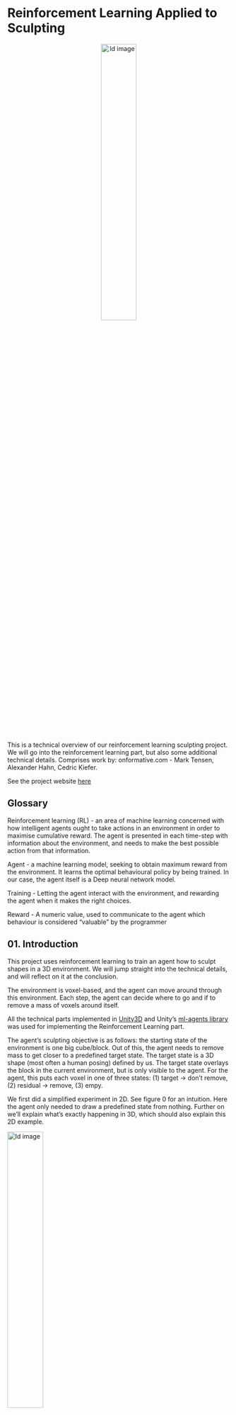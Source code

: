 # Reinforcement Learning Applied to Sculpting

<p align="center">
<img width= "40%" src="/images/blogHeaders/rl_header.gif" alt="ld image">
</p>

This is a technical overview of our reinforcement learning sculpting project. We will go into the reinforcement learning part, but also some additional technical details. Comprises work by: onformative.com - Mark Tensen, Alexander Hahn, Cedric Kiefer.

See the project website [here](https://onformative.com/work/ai-sculpting/)

## Glossary

Reinforcement learning (RL) - an area of machine learning concerned with how intelligent agents ought to take actions in an environment in order to maximise cumulative reward. The agent is presented in each time-step with information about the environment, and needs to make the best possible action from that information.

Agent - a machine learning model, seeking to obtain maximum reward from the environment. It learns the optimal behavioural policy by being trained. In our case, the agent itself is a Deep neural network model.

Training - Letting the agent interact with the environment, and rewarding the agent when it makes the right choices.

Reward - A numeric value, used to communicate to the agent which behaviour is considered “valuable” by the programmer

## 01. Introduction 

This project uses reinforcement learning to train an agent how to sculpt shapes in a 3D environment. We will jump straight into the technical details, and will reflect on it at the conclusion.

The environment is voxel-based, and the agent can move around through this environment. Each step, the agent can decide where to go and if to remove a mass of voxels around itself.

All the technical parts implemented in [Unity3D](https://unity.com/) and Unity’s [ml-agents library](https://github.com/Unity-Technologies/ml-agents) was used for implementing the Reinforcement Learning part.

The agent’s sculpting objective is as follows: the starting state of the environment is one big cube/block. Out of this, the agent needs to remove mass to get closer to a predefined target state. The target state is a 3D shape (most often a human posing) defined by us. The target state overlays the block in the current environment, but is only visible to the agent. For the agent, this puts each voxel in one of three states: (1) target → don’t remove, (2) residual → remove, (3) empy. 

  

We first did a simplified experiment in 2D. See figure 0 for an intuition. Here the agent only needed to draw a predefined state from nothing. Further on we’ll explain what’s exactly happening in 3D, which should also explain this 2D example.

<img width= "40%" src="https://lh5.googleusercontent.com/1g3wDe8oBf5U7NLzrqV9L-IO3hPenTn0Vsj55Jj9IPLpqBFtianx3HnV257pjW5L5XeRogeFwpPA1KIWX9sJmMblOXLPmsJCB6y2INlvRGysmMjNOaVhAITGB9n7jzfQpZOtPHC2sO5SIqZWihKB8XBIUDMCg_VcNvLZpyPm0lUaMA9IDf4Grl124nla1g" alt="ld image">

Figure 0. A first RL experiment in 2D. top-left: predefined state the agent needs to draw. top-right: current state, bottom-left: the residual pixels (target - current), bottom-right: the agent’s view, having only partial observability of the environment. 

## 02. The Agent

### Reward function

The agent’s objective is to remove as many residual voxels in as few steps as possible, whilst leaving the target voxels intact. Per time-step, we can define the number of residual voxels removed as vres, and number of target voxels removed as vtarget. This gives us the following reward function: 

  

Rt = (vres - vtarget) -

  

Rt is the reward for the current step. is a constant > 1, to penalise vtarget more than vres is rewarded. is important because without it, the agent tends to ‘eating-away’ too many target details when sculpting. That is because its tools can often remove thousands of voxels at once, thereby not caring about collateral target voxel damage. is a constant number around 0.0001, to encourage the agent to work in as few steps as possible. is a small number around 0.001, which simply scales the reward signal down.

  

A slight addition to this reward function is that the agent initially tended to go into the initial block like how a caterpillar would enter an apple. For a more visually interesting process we wanted the agent to work on the outsides of the cube. We incentivized the agent to do this by giving higher reward for voxels further away from the cube’s centre. Therefore the outer 5% of residual voxels vres-bonus get a higher reward, scaled by a constant (typically around 1.5):

  

Rt = (vres+vres-bonus - vtarget) -

  

Additionally, in some sculpting explorations the agent got multiple tool sizes. Larger tool sizes are riskier since the agent has a higher chance of accidentally removing the higher penalised target voxels. When unmanaged, the agent tends to converge to use only its smaller tools. To encourage a more balanced tool-usage early on, the agent gets an extra reward bonus for using the bigger tool sizes.

  

### Observations

Because of the size of the environment (164*164*164 = over 2M voxels), the agent has to have senses that reduce the information of the environment into an intuitive and workable amount. To get such a representation, we engineered three different observation types:

  

#### a) Visual

<img width= "40%" src="https://lh3.googleusercontent.com/nnNuRtcgfj_r0TOnu6X__dcpXcVzz7YpFoWE07ADlxnmbb7HP119n79-ufZILWP73fkVuqjlLl2qo5L88UCdKXB681MBGXh3RD9bSyPCZhAdlx8BmYQ6hcIGPMcxA3HcYn6fnuAXPAvnkCaz5oGpMXw-q1GBOuej395opAtbh1Zl6O1_qwxoWsosGOMIXw" alt="ld image">

Figure 1. The agent’s visual sensors: four slices of the 3d env centred on the agent (red)


Each step starts with a “visual” observation; A number of differently oriented 2D slices of a fixed size, centred around the agent (figure 1). The slices had a width of ~23 pixels. In the figure you see 3 slices to keep it simple, but we’ve found that including diagonal planes increases the performance. Each pixel gets 5 channels that are either off (0) or on (1), corresponding to the voxel’s state (figure 2). These are mapped to RGB to visualise and debug the sensor:

1.  Red: removable: filled-but-should-be-empty 
    
2.  Bright-red: Red voxel on the edge. 
    
3.  Green: target: filled-and-should-stay-filled
    
4.  Blue: Empty: already removed mass
    
5.  Black: Out-of-bounds

<img width= "40%" src="https://lh5.googleusercontent.com/NtXO2s9bcB46Wae_a6Rzkezhsj7wfbiv0yuyzdd3f2hHCQeqls7_5Lh4qnR6JxulhY2_hYjdwMRl1ds63zMmU6i_OhZsM3K5IQf5jn9qZJDaGg39TREpQ3lO3pUOdSU72KsVpKiAagcqLEmkeauAakGm5gcsdcm8pOH6VWynzX3WuGmfZKGu99z4qqvsVQ" alt="ld image">

Figure 2. Simplified example of one visual slice in RGB. Green represent target voxels, red residual voxels, blue, empty voxels, and black is out of bounds.

  

Additionally, like the [human retina](https://en.wikipedia.org/wiki/Fovea_centralis), the pixels centred around the agent have higher resolution than the ones in the periphery. This is done by pooling the periphery pixels, and leaving a 1-to1 mapping in the centre. This was primarily to increase the coverage of the visual sensor, and keep the computational cost low.

Whether a voxel falls in the range of its tools is also encoded. For three tools, this results in three extra channels on top of the existing 5. In figure 3 you can see the RGB sensor with three levels of brightness representing the three tool sizes.

<img width= "40%" src="https://lh6.googleusercontent.com/SBY8lJCxu__LV4Jkt2gY6ks9VzCYkf1s9YzRy2WB3v_yRPR3Jr8H5YkQ80sYlVlgYvIRvbcHEhqDQOT0ngzZ_GYb5UQGVet3zsHSMaaGOt67OYIScGNb64zTHvsvWqEGGQ0GXVTagiC2Z-Px9KJhfMXJStheIJeeQv66yEdPK3MCct0QU4curzmnUtQDsA" alt="ld image">

Figure 3. Example of one visual slice in RGB, including three toolsizes of a sphere-shaped tool


#### b) Long distance voxel distribution

<img width= "40%" src="https://lh6.googleusercontent.com/iKdhAr3nrsfUmhpVHFu0XIUqOj5qSqNEkuLDvbs6WylfaK1wkwHj8bEkxzWyI-_ojLAvr6S_aJ7klA8kSIucJDaiIlqU077Yy_fxNSamP0NMFfxdgRxQRL_zOsYRrD0QTWBb9hMRjppCXvuzlWuIh7C6Kpn1F71Mp7CeT6y3QjPw63ldRggy3l57jLxyw" alt="ld image">
<img width= "40%" src="https://lh3.googleusercontent.com/WWnmOeeb5Komes8cuF2SYRTIkhBdfzyVeg0NQ5pK6ur3eKTl5B1g0-EIjO5oOlGcOM79_zJoy6bWW7nRHUpTTE1WWCJFIQXM1P8xsn96qFJvu4R1qu8Bc07g-3k6H0PAuEDUcQUwWlyLqkhjVg5PXtIOfCRF5iwPZFyjhnpuH4MoLkT6oTXBXWuxNgn04w" alt="ld image">

Figure 4. Left: The agent’s long-distance sensors: Six pyramid-shapes centred around the agent that each aggregate the ratio of one voxel type compared to the grand total of those voxels. Right: The long distance sensors combined with visual sensors 


When only using visual sensors, the agent tends to get stuck optimising low-yield areas of the environment, while it can make greater impact at other areas which it doesn’t know about. To get an intuition about where high-reward areas are in the environment we implemented the long-distance sensor. This sensor consists of 6 pyramidal-shaped volumes emerging from the agent into dix directions (Figure 4). Each shape takes the count of each voxel kind (residual voxels and target voxels), and divides each by the total voxel count of that type. For the agent, this shows how voxels around it are distributed, thus where it should move to make the biggest impact. An example for residual voxels is: [0.02, 0.08, 0.2, 0, 0.7, 0].

#### c) Vector sensor

How close the agent is to completion, and the agent’s last actions is also modelled for the last n steps. n was generally kept at 16, which was a good tradeoff between information and computational cost: 

-   Percent completed: one-hot encoding of 5 discrete stages from 0-20% to 80-100%
-   Previous tool-action: one-hot encoding
-   Previous move-action: one-hot encoding 

Because there is a timing aspect involved, we experimented as well with setting n to 1 and giving the agent memory, by implementing an LSTM cell. We found however that training the agent took much longer and did not give a better result. 

### Agent actions

Each step, the agent must choose three actions:

-   Move: The agent can freely move in 6 directions, but can neither penetrate mass or the environment’s edge. The agent may also choose not to move. 
-   Step-size: The magnitude of a move: [1, 2, 4, 8] voxels.    
-   Tool-action: [no-action, small-tool, medium-tool, large-tool]. 

### Agent architecture

The agent models the mapping between sensor input and actions with a deep neural network. Its network architecture can be seen in figure 5. The visual inputs are each put through small convolutional networks to extract important features. The outputs of those are concatenated with another, and flattened before being put through a dense layer. The vector inputs are concatenated with the dense layer’s output. That output is put through a final dense layer that maps to the agent’s output: four one-hot vectors representing the movement direction, step-size, tool action, and how to orient the tool.


<img width= "40%" src="https://lh6.googleusercontent.com/v_LQuiBvwrh--vyjdHkpi8EL11WhGCShZJ0TYc6D760S4jvfkK2Nmw4ANpgFDgfFRR5Z8NfwOmAmk_9Ktt_Wn51icBS93skLyl-QUIhJB4PqpUQFtXN4VEyVwuCrX3rbq51CIy27baW7rye1FPWViiUFIIVTgsr6akW6pjTEvPOuLFlSxjVwD90dVgGiWw" alt="ld image">


Figure 5. The agent’s model architecture. The model maps the visual and vector input to three output vectors.

### Training

All in all, with the senses we have engineered for the agent, and the reward function, the agent must find a policy to get the highest reward possible. It faces a set of decisions and tradeoffs it must learn:

-   In which direction to move?
	-   How big of a move?
	-   Where has it already been?
	-   Where can it make the most difference in the long-run?
-   Remove mass or not
	-   If removing mass, how? 
	-   Which tool size?
	-   Which tool orientation?    

To learn the optimal balance, the agent was trained using deep reinforcement learning. Specifically, we used a [PPO](https://openai.com/blog/openai-baselines-ppo/) implementation with Unity’s ml-agents library. ML-agents provides a neat Reinforcement Learning API with many state of the art RL implementations that we could easily use, such as action-masking and curriculum learning.

#### Training environments

During training, the agent was exposed to random samples of the following set of environments that it must sculpt within n steps.

-   Random complex: A random complex target shape consisting of many different primitives randomly combined.
    
-   Orientation: A simple square of residual pixels respawning to a different location as soon as it is cleared. This was useful for training the long-distance sensors. Without this specific training, the agent does not learn to use those sensors well.
    
-   Orientation-obstacle: The same as the former orientation environment, but with a target plane between the agent and the residual square that it must navigate across (figure 6, right).
    
-   Motorblock: custom shapes that are specifically designed with custom-sized edges that fit only specific tool sizes (figure 6, left). The idea was that it explicitly trained the agent to dynamically adapt its toolshape to the environment’s requirements. We found that by including these, the agent is more likely to dynamically switch tool sizes when e.g. working on finer details.
    
-   Validation: Actual artistic target shapes used for validation during training. On these, the agent’s performance is summarised during training to track performance.
    

  
<img width= "40%" src="https://lh5.googleusercontent.com/r3U9sBfyIM8wrOO9LmrVE4N1aDYzSnmyVqQl4fqkzeYpJy0qudQccN0KfrxlxZ0nIJBaZXF783P8AlnSs5Td-lkdeSbOSIu2I5Ye3INJRC0tFKpldiOGQ8N8RbeDUHgQEKduvWDRDskFaEkNLCKWxAlY159oMyEe5clcKhWFz6px2VzcjICkpbqqY_kwKQ" alt="ld image">  
<img width= "40%" src="https://lh4.googleusercontent.com/-7BoXbamiLHKZ48dXu7eeMb-OteHuuJ8NN6cI7laUI9M92Y17Fn8fRihOVlS0JRTRaEGNwN-EW2mEFfct05sg0PDHbDHYr610235WTQFHfcuij5_CjRC_fz_wePWr6hWjTQW1E8VVEO1XehL0mGHDH9qC_eMaYfZu8RvC1LmBZcrqbqK9I4RIfuuss9ShQ" alt="ld image">

Figure 6. Left: Motorblock environment, with fine grooves for the small tool on the outside, bigger cavities on the top, and the inside is also accessible via small entrances. Right: Orientation-obstacle environment. Note the visual-sensor debug view on the left, with the plane in green. That is a target shape which the agent needs to move around to get to the residual blocks.


#### Monitoring training

Besides tracking the cumulative reward during training, which signals if the agent learns to get more reward over time, we added some custom tensorboard summaries to track specific metrics of interest. Examples are percentage complete at the end of each episode, or the relative amounts of different tool-sizes used. See figure 7 for some examples. Many research iterations were spent on modifying the environment or agent and tracking these graphs to see if the design choices increased the agent’s performance, or whether tool usage was balanced enough.

<img width= "40%" src="https://lh5.googleusercontent.com/UXisUyxMauT0KX24JC4xPqTkuxrV-dldXE1vrZDw07xu3jVNZF3gAhN1pmlHUSnjTzc2U0ksUf7mldAfa0BuB3wzCFDzMCekQjbVgXaqSPPUJYqkKLcg2O-Dt8EN6TC3grBhALg8J6sLkquHYGb_kTCaHZVcAGOCWvtLAOsm8wa8NTftrc1ZKMaQcKVRcw" alt="ld image">  
<img width= "40%" src="https://lh5.googleusercontent.com/kHJQv6yoHlA57VLV6k52q28H0VSwFI8vlgqzp_dFA6QyhUjNFeMg1HrxYzt0-ADLnOMynLW07NPz7EDYivWAfMh8mvfJbp7-G3Hwx-W2HxWWgvDKvQZYJ9NoWh6IQT9i89Z6nMbql65vxO23SoSynGj0Nn_cPs6MT-Udzf3_s6dBJ5PgBkZOMyhOFIzezQ" alt="ld image">
<img width= "40%" src="https://lh3.googleusercontent.com/kKe4m9x1CvIwftL068wa-h-InT8nmNa9cW2OcwV2sTNlau3yK4e_RLVJNxoybLjEVxvkuUwFYNh5WT4z4snQO-RgRA8juGDIg1uoYhtLbgoH3sLrFRPHlU4BIdmVuceow3GbigzpGbCgyZkUfwWwCuSPY0-PhOuQZFz9tyybZ6e1rCYFQy2nLiYXfr4Wiw" alt="ld image">

Figure 7. Example graphs of tracking training progress. Number of training steps is on the y-axis, and the y-axis is the metric value  

### Tools

The training and design of the agent/environment happened in Unity, and Unity’s reinforcement-learning library ml-agents was used for the RL implementations. Earlier we mentioned the environment was a voxel-based environment. That is true for counting the number of voxels removed, and keeping track of the state, but we used signed distance functions and raymarching to render the environment, apply actions, import target shapes, and generate the complex shapes during training. Our custom SDF API was faster than instancing voxels every step, and it looks smoother as well. In the end we could let the agent sculpt in real time, with an acceptable FPS. See figure 8 for how the smooth SDF render compares to the voxels.


<img width= "90%" src="https://lh4.googleusercontent.com/kLR4GOD7x5mw-E2paJTF5Dk7p9IxeBWj0kd80NNU31Z1uhuRWDQLS9b7ZKRqgLE-o6JJq1e5P8J-G9l6eN7Hw6Xkj2kEXfc3IHGwY_ZUoKGPM2bq6bDydTmjVt9esb73_G0r-cbwfPoFex0J0FW6eke-puZ_xldiBPDSCN3VnIJWqf0lJ1fUpwPydewBjw" alt="ld image">  
<img width= "90%" src="https://lh6.googleusercontent.com/r1nRccNv5ykTAyvePkPXVc45aOYR_5_DKZFeD2m5TuyLw7-Z_GvSveJDLwC-uFGyzAlDnJVsgPcXAXflsLQ_r6mGzfu-Wu68AvOb-vcyy4_dOZA6s7YvO2Kknd3GbCTf12SNSCvJQys0-V2qRQkcWakyRYf-HRT9mmaLeeJZBL-GbLMtd0pKWmiH0rhuGA" alt="ld image">  

Figure 8. Unity interface example of purely voxels (left), and SDF (right). Each example has two viewing angles of the sculpting.

When an agent is trained, we visually assessed its performance by letting the agent sculpt a target shape of our picking in Unity in inference mode. The interface for that is Unity’s gameview, with 2 cameras (figure 9).
  
<img width= "90%" src="https://lh6.googleusercontent.com/yPmXayQK-SwvmS9nqM-1ZjIIOokoa_hjWEhgl9-T94HXKeSkV57iZtShHsCri-quVeIMBMTgeK6mv8zNZ_jJe80OWPP2znoaVaa5hie4JOaNSoHNLhvqyoKJ9NHptbv6DNEiKO6njxfarEZiQdHmCuQsKEbKsw-rnk2IkGAJId8MMgspS7D3evJxGZMF65A" alt="ld image">  
<img width= "90%" src="https://lh6.googleusercontent.com/oDDriuKKhN8U7q3pQiZ6qYPKunAeZ5uXvLdloDomoVRqJmAVyW-JFLDCUne418C6hRb6s2O5RXDYVocaMnfO-gjQOSUMYQIWHIB7HmScEDwj_f_S65rJb85-_IEYj4bk59Q6EbNUC6xhwRSncIi431XNy1zST2NX0APTq2ovUAcgAXmES7DEm-nf3P7IYw" alt="ld image">  
<img width= "90%" src="https://lh4.googleusercontent.com/tR7PF_8PWmbYG7WyomYpbQ0j8CJyyKQav_veb-tj2eU_MOSpNi1i3eCxeGOKpOrC16Fnwlje6d_PeONmdRUV2TjuD7WfSFmH9hBB0n3FAZyHCscyxcktZODSIPoXG9zretEeNuOwflG-hFUibPV1YpD_gJibbbjNx8ESrZY9GhVCUfa1rBiDf3otWz3Yow" alt="ld image">  

Figure 9. Unity’s game view during the agent’s sculpting. Also note the different metrics on the right, including the action count and reward per tool, percentage target voxels deleted, and the red and green bars represent reward (green) / penalty(red) at the current step.

Log files for Houdini and generative music

For higher quality output in terms of visual effects, and more artistic freedom for designers with regards to materials / lighting / physics, we replicated the agent’s behaviour in [Houdini](https://www.sidefx.com/). This replication was done by storing all of the agent’s actions to a JSON file (figure 10), and reading that into Houdini. 

<img width= "90%" src="https://lh4.googleusercontent.com/bCoF0vrPiGH5ws_Wa7NjznKlgFFNk6DiTmZtpdD-7el9WRsh0WTd0kUVjgnJkICH5xQUSNH843PidCCJPSH1NGwgqG0cuHl-9eZ6CDDJKUE0-xOwlWxmCKHEqq-G-HS3fE4Nnl40e_syqYMHXH4XfGF7EmZ1AH1ZMVI2wD-hTvPlBBl55kOfzJSicSResw" alt="ld image">  

Figure 10. Example of a JSON file with all the data for replicating a sculpting session in Houdini and Ableton. AgentPath / actionDirection contains the entire sequence of all movement actions of an episode.

Also for generating data-driven sound to accompany the renders, we used the same JSON file to transform the agent’s behaviour and reward signals into MIDI notes. Python was used for this transform. The MIDI signals and velocities were then mapped in [Ableton](https://www.ableton.com/) to generate sound: Different tools drove different instruments, and reward was mapped to filter frequencies and loudness in the composition. All in all the music was meant to give a bit of a feeling for how it could be in the agent’s brain.

## Conclusion

All in all, this document presented a technical approach to explore sculpting using artificial intelligence. Instead of going for a generative modelling approach, using e.g. GANs, which interpolate existing 3D shapes, we explored the possibilities of Reinforcement Learning. This method highlights the process of craftsmanship by a sculptor, showing step-by-step how an intelligent agent would balance trade-offs given the rules of the game: environment, its senses and the reward function.

The human aspect is quite clear in this: We chose the rules, and what the output should approximately be. But in the end it was the interplay between our human choices and agent’s capabilities to find solutions and occasionally surprise us, which made this work interesting to us. To facilitate a degree of freedom and room for errors for the agent, we tried to gently push it into a desired behaviour, instead of imposing hard constraints. This is exemplified by the bonus for using tools more efficiently or staying on the outsides, using blunt tools, and sculpting for only a limited amount of steps. Because the reward function plays such an important role in this, we found it valuable to integrate the reward signal within the final animations and music.

To conclude, we hope that this approach can inspire others to explore the interesting world of reinforcement learning for arts. Or to think about how we can train models 

## References

-   Unity3D
-   Ml-agents
-   Houdini
-   Ableton
-   For an extra efficient visual sensors implementation: [Open-source Grid Sensor by MBaske](https://www.google.com/search?client=firefox-b-d&q=grid+sensor+2.0) 
-   Transforming mesh files into SDF with the [mesh-to-sdf](https://pypi.org/project/mesh-to-sdf/) python pip package     
-   Converting data to MIDI: Python’s [MIDO package](https://mido.readthedocs.io/en/latest/)

## Credits

[onformative.com](http://www.onformative.com) , 2020-2022  
Mark Tensen - Reinforcement Learning, Unity Implementation
Alexander Hahn - Designer
Cedric Kiefer - Creative Direction
Norman Wasmuth - Houdini-integration
Bernd Marbach - Designer